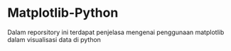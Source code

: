 # Matplotlib-Python
Dalam reporsitory ini terdapat penjelasa mengenai penggunaan matplotlib dalam visualisasi data di python
